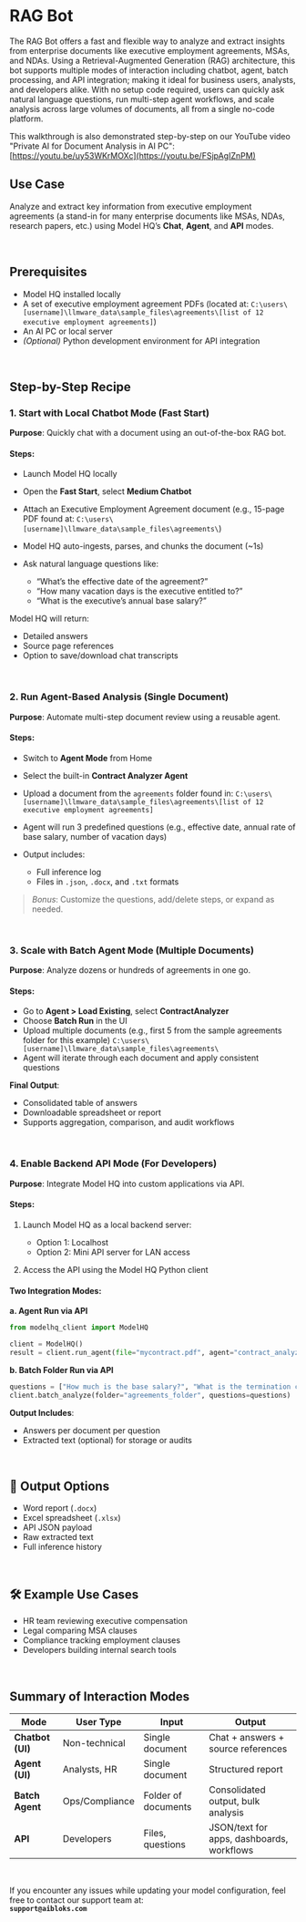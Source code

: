 # RAG Bot
The RAG Bot offers a fast and flexible way to analyze and extract insights from enterprise documents like executive employment agreements, MSAs, and NDAs. Using a Retrieval-Augmented Generation (RAG) architecture, this bot supports multiple modes of interaction including chatbot, agent, batch processing, and API integration; making it ideal for business users, analysts, and developers alike. With no setup code required, users can quickly ask natural language questions, run multi-step agent workflows, and scale analysis across large volumes of documents, all from a single no-code platform.

This walkthrough is also demonstrated step-by-step on our YouTube video "Private AI for Document Analysis in AI PC": [https://youtu.be/uy53WKrMOXc](https://youtu.be/FSjpAgIZnPM)

## Use Case

Analyze and extract key information from executive employment agreements (a stand-in for many enterprise documents like MSAs, NDAs, research papers, etc.) using Model HQ’s **Chat**, **Agent**, and **API** modes.

&nbsp;

## Prerequisites

* Model HQ installed locally
* A set of executive employment agreement PDFs (located at:
  `C:\users\[username]\llmware_data\sample_files\agreements\[list of 12 executive employment agreements]`)
* An AI PC or local server
* *(Optional)* Python development environment for API integration

&nbsp;

## Step-by-Step Recipe

### 1. Start with Local Chatbot Mode (Fast Start)

**Purpose**: Quickly chat with a document using an out-of-the-box RAG bot.

#### Steps:

* Launch Model HQ locally
* Open the **Fast Start**, select **Medium Chatbot**
* Attach an Executive Employment Agreement document
  (e.g., 15-page PDF found at:
  `C:\users\[username]\llmware_data\sample_files\agreements\`)
* Model HQ auto-ingests, parses, and chunks the document (\~1s)
* Ask natural language questions like:

  * “What’s the effective date of the agreement?”
  * “How many vacation days is the executive entitled to?”
  * “What is the executive’s annual base salary?”

Model HQ will return:

* Detailed answers
* Source page references
* Option to save/download chat transcripts

&nbsp;

### 2. Run Agent-Based Analysis (Single Document)

**Purpose**: Automate multi-step document review using a reusable agent.

#### Steps:

* Switch to **Agent Mode** from Home
* Select the built-in **Contract Analyzer Agent**
* Upload a document from the `agreements` folder found in: `C:\users\[username]\llmware_data\sample_files\agreements\[list of 12 executive employment agreements]`
* Agent will run 3 predefined questions (e.g., effective date, annual rate of base salary, number of vacation days)
* Output includes:

  * Full inference log
  * Files in `.json`, `.docx`, and `.txt` formats

> *Bonus*: Customize the questions, add/delete steps, or expand as needed.

&nbsp;

### 3. Scale with Batch Agent Mode (Multiple Documents)

**Purpose**: Analyze dozens or hundreds of agreements in one go.

#### Steps:

* Go to **Agent > Load Existing**, select **ContractAnalyzer**
* Choose **Batch Run** in the UI
* Upload multiple documents (e.g., first 5 from the sample agreements folder for this example)
  `C:\users\[username]\llmware_data\sample_files\agreements\`
* Agent will iterate through each document and apply consistent questions

**Final Output**:

* Consolidated table of answers
* Downloadable spreadsheet or report
* Supports aggregation, comparison, and audit workflows

&nbsp;

### 4. Enable Backend API Mode (For Developers)

**Purpose**: Integrate Model HQ into custom applications via API.

#### Steps:

1. Launch Model HQ as a local backend server:

   * Option 1: Localhost
   * Option 2: Mini API server for LAN access

2. Access the API using the Model HQ Python client

#### Two Integration Modes:

**a. Agent Run via API**

```python
from modelhq_client import ModelHQ

client = ModelHQ()
result = client.run_agent(file="mycontract.pdf", agent="contract_analyzer")
```

**b. Batch Folder Run via API**

```python
questions = ["How much is the base salary?", "What is the termination clause?"]
client.batch_analyze(folder="agreements_folder", questions=questions)
```

**Output Includes**:

* Answers per document per question
* Extracted text (optional) for storage or audits

&nbsp;

## 🧪 Output Options

* Word report (`.docx`)
* Excel spreadsheet (`.xlsx`)
* API JSON payload
* Raw extracted text
* Full inference history

&nbsp;

## 🛠 Example Use Cases

* HR team reviewing executive compensation
* Legal comparing MSA clauses
* Compliance tracking employment clauses
* Developers building internal search tools

&nbsp;

## Summary of Interaction Modes

| Mode             | User Type      | Input               | Output                                    |
| ---------------- | -------------- | ------------------- | ----------------------------------------- |
| **Chatbot (UI)** | Non-technical  | Single document     | Chat + answers + source references        |
| **Agent (UI)**   | Analysts, HR   | Single document     | Structured report                         |
| **Batch Agent**  | Ops/Compliance | Folder of documents | Consolidated output, bulk analysis        |
| **API**          | Developers     | Files, questions    | JSON/text for apps, dashboards, workflows |

&nbsp;

If you encounter any issues while updating your model configuration, feel free to contact our support team at:  
**`support@aibloks.com`**
